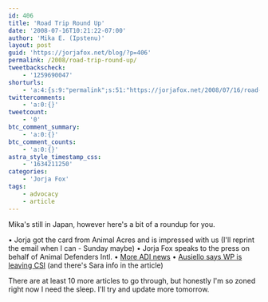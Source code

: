 ```yaml
---
id: 406
title: 'Road Trip Round Up'
date: '2008-07-16T10:21:22-07:00'
author: 'Mika E. (Ipstenu)'
layout: post
guid: 'https://jorjafox.net/blog/?p=406'
permalink: /2008/road-trip-round-up/
tweetbackscheck:
    - '1259690047'
shorturls:
    - 'a:4:{s:9:"permalink";s:51:"https://jorjafox.net/2008/07/16/road-trip-round-up/";s:7:"tinyurl";s:25:"http://tinyurl.com/lezuge";s:4:"isgd";s:18:"http://is.gd/534Cd";s:5:"bitly";s:20:"http://bit.ly/6vFtdN";}'
twittercomments:
    - 'a:0:{}'
tweetcount:
    - '0'
btc_comment_summary:
    - 'a:0:{}'
btc_comment_counts:
    - 'a:0:{}'
astra_style_timestamp_css:
    - '1634211250'
categories:
    - 'Jorja Fox'
tags:
    - advocacy
    - article
---
```


Mika's still in Japan, however here's a bit of a roundup for you.

&bull; Jorja got the card from Animal Acres and is impressed with us (I'll reprint the email when I can - Sunday maybe)
&bull; Jorja Fox speaks to the press on behalf of Animal Defenders Intl.
&bull; <a href=http://www.ntxe-news.com/artman/publish/article_47389.shtml>More ADI news</a>
&bull; <a href=http://ausiellofiles.ew.com/2008/07/william-peterse.html>Ausiello says WP is leaving CSI</a> (and there's Sara info in the article)

There are at least 10 more articles to go through, but honestly I'm so zoned right now I need the sleep.  I'll try and update more tomorrow.